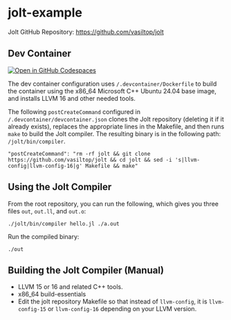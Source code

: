 # jolt-example

Jolt GitHub Repository: https://github.com/vasiltop/jolt

## Dev Container

[![Open in GitHub Codespaces](https://github.com/codespaces/badge.svg)](https://github.com/codespaces/new?hide_repo_select=true&ref=main&repo=1053728315)

The dev container configuration uses `/.devcontainer/Dockerfile` to build the container using the x86_64 Microsoft C++ Ubuntu 24.04 base image, and installs LLVM 16 and other needed tools.

The following `postCreateCommand` configured in `/.devcontainer/devcontainer.json` clones the Jolt repository (deleting it if it already exists), replaces the appropriate lines in the Makefile, and then runs `make` to build the Jolt compiler. The resulting binary is in the following path: `/jolt/bin/compiler`.

```
"postCreateCommand": "rm -rf jolt && git clone https://github.com/vasiltop/jolt && cd jolt && sed -i 's|llvm-config|llvm-config-16|g' Makefile && make"
```

## Using the Jolt Compiler

From the root repository, you can run the following, which gives you three files `out`, `out.ll`, and `out.o`:

```
./jolt/bin/compiler hello.jl ./a.out
```

Run the compiled binary:

```
./out
```

## Building the Jolt Compiler (Manual)

- LLVM 15 or 16 and related C++ tools.
- x86_64 build-essentials
- Edit the jolt repository Makefile so that instead of `llvm-config`, it is `llvm-config-15` or `llvm-config-16` depending on your LLVM version.
